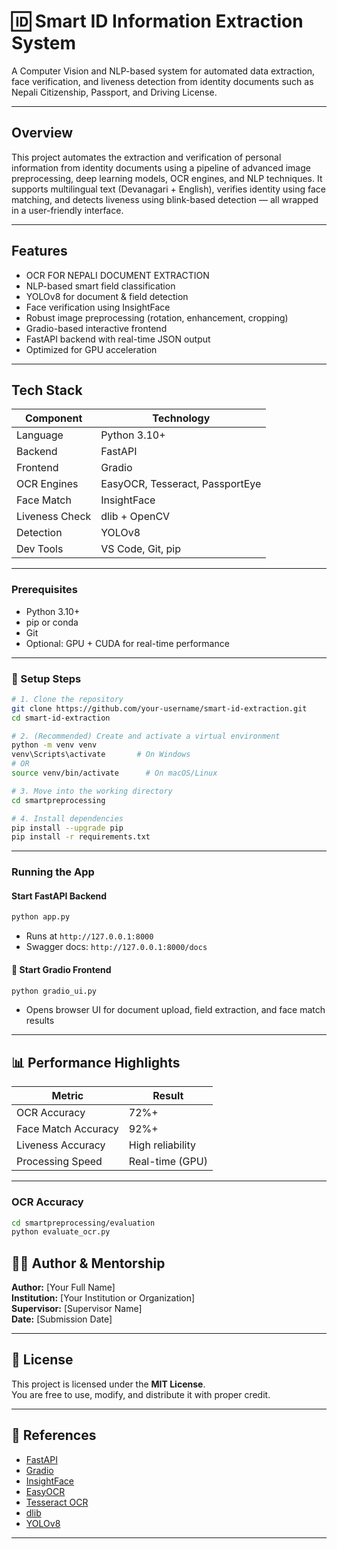 
# 🆔 Smart ID Information Extraction System

A Computer Vision and NLP-based system for automated data extraction, face verification, and liveness detection from identity documents such as Nepali Citizenship, Passport, and Driving License.

---

##  Overview

This project automates the extraction and verification of personal information from identity documents using a pipeline of advanced image preprocessing, deep learning models, OCR engines, and NLP techniques. It supports multilingual text (Devanagari + English), verifies identity using face matching, and detects liveness using blink-based detection — all wrapped in a user-friendly interface.

---

##  Features

-  OCR FOR NEPALI DOCUMENT EXTRACTION
-  NLP-based smart field classification
-  YOLOv8 for document & field detection
-  Face verification using InsightFace
-  Robust image preprocessing (rotation, enhancement, cropping)
-  Gradio-based interactive frontend
-  FastAPI backend with real-time JSON output
-  Optimized for GPU acceleration

---

##  Tech Stack

| Component     | Technology           |
|---------------|----------------------|
| Language      | Python 3.10+         |
| Backend       | FastAPI              |
| Frontend      | Gradio               |
| OCR Engines   | EasyOCR, Tesseract, PassportEye |
| Face Match    | InsightFace          |
| Liveness Check| dlib + OpenCV        |
| Detection     | YOLOv8               |
| Dev Tools     | VS Code, Git, pip    |

---


###  Prerequisites

- Python 3.10+
- pip or conda
- Git
- Optional: GPU + CUDA for real-time performance

---

### 🧪 Setup Steps

```bash
# 1. Clone the repository
git clone https://github.com/your-username/smart-id-extraction.git
cd smart-id-extraction

# 2. (Recommended) Create and activate a virtual environment
python -m venv venv
venv\Scripts\activate       # On Windows
# OR
source venv/bin/activate      # On macOS/Linux

# 3. Move into the working directory
cd smartpreprocessing

# 4. Install dependencies
pip install --upgrade pip
pip install -r requirements.txt
```

---

###  Running the App

####  Start FastAPI Backend

```bash
python app.py
```

- Runs at `http://127.0.0.1:8000`
- Swagger docs: `http://127.0.0.1:8000/docs`

#### 🔹 Start Gradio Frontend

```bash
python gradio_ui.py
```

- Opens browser UI for document upload, field extraction, and face match results


---

## 📊 Performance Highlights

| Metric              | Result             |
|---------------------|--------------------|
| OCR Accuracy        | 72%+               |
| Face Match Accuracy | 92%+               |
| Liveness Accuracy   | High reliability   |
| Processing Speed    | Real-time (GPU)    |

---


### OCR Accuracy
```bash
cd smartpreprocessing/evaluation
python evaluate_ocr.py
```




## 👨‍💻 Author & Mentorship

**Author:** [Your Full Name]  
**Institution:** [Your Institution or Organization]  
**Supervisor:** [Supervisor Name]  
**Date:** [Submission Date]

---

## 📜 License

This project is licensed under the **MIT License**.  
You are free to use, modify, and distribute it with proper credit.

---

## 🔗 References

- [FastAPI](https://fastapi.tiangolo.com)
- [Gradio](https://www.gradio.app)
- [InsightFace](https://github.com/deepinsight/insightface)
- [EasyOCR](https://github.com/JaidedAI/EasyOCR)
- [Tesseract OCR](https://github.com/tesseract-ocr/tesseract)
- [dlib](http://dlib.net)
- [YOLOv8](https://github.com/ultralytics/ultralytics)

---
